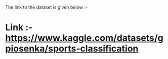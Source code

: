 The link to the dataset is given below :-

# Link :-  https://www.kaggle.com/datasets/gpiosenka/sports-classification
